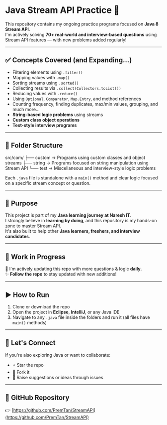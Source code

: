 # Java Stream API Practice 🚀

This repository contains my ongoing practice programs focused on **Java 8 Stream API**.  
I'm actively solving **70+ real-world and interview-based questions** using Stream API features — with new problems added regularly!

---

## ✅ Concepts Covered (and Expanding...)

- Filtering elements using `.filter()`
- Mapping values with `.map()`
- Sorting streams using `.sorted()`
- Collecting results via `.collect(Collectors.toList())`
- Reducing values with `.reduce()`
- Using `Optional`, `Comparator`, `Map.Entry`, and method references
- Counting frequency, finding duplicates, max/min values, grouping, and much more...
- **String-based logic problems** using streams
- **Custom class object operations**
- **Test-style interview programs**

---

## 📁 Folder Structure

src/com/
├── custom     → Programs using custom classes and object streams
├── string     → Programs focused on string manipulation using Stream API
└── test       → Miscellaneous and interview-style logic problems



Each `.java` file is standalone with a `main()` method and clear logic focused on a specific stream concept or question.

---

## 🧠 Purpose

This project is part of my **Java learning journey at Naresh IT**.  
I strongly believe in **learning by doing**, and this repository is my hands-on zone to master Stream API.  
It's also built to help other **Java learners, freshers, and interview candidates**.

---

## 📌 Work in Progress

🔄 I'm actively updating this repo with more questions & logic **daily**.  
✨ **Follow the repo** to stay updated with new additions!

---

## ▶️ How to Run

1. Clone or download the repo
2. Open the project in **Eclipse**, **IntelliJ**, or any Java IDE
3. Navigate to any `.java` file inside the folders and run it (all files have `main()` methods)

---

## 🤝 Let's Connect

If you're also exploring Java or want to collaborate:

- ⭐ Star the repo
- 🍴 Fork it
- 💬 Raise suggestions or ideas through issues

---

## 🔗 GitHub Repository

👉 [https://github.com/PremTan/StreamAPI](https://github.com/PremTan/StreamAPI)
